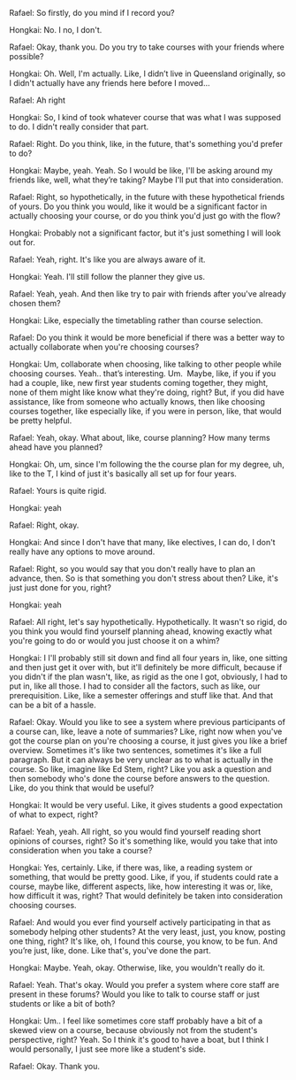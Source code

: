 Rafael: So firstly, do you mind if I record you?

Hongkai: No. I no, I don't. 

Rafael: Okay, thank you. Do you try to take courses with your friends where possible? 

Hongkai: Oh. Well, I'm actually. Like, I didn’t live in Queensland originally, so I didn't actually have any friends here before I moved… 

Rafael: Ah right

Hongkai: So, I kind of took whatever course that was what I was supposed to do. I didn't really consider that part. 

Rafael: Right. Do you think, like, in the future, that's something you'd prefer to do? 

Hongkai: Maybe, yeah. Yeah. So I would be like, I'll be asking around my friends like, well, what they’re taking? Maybe I'll put that into consideration. 

Rafael: Right, so hypothetically, in the future with these hypothetical friends of yours. Do you think you would, like it would be a significant factor in actually choosing your course, or do you think you'd just go with the flow?

Hongkai: Probably not a significant factor, but it's just something I will look out for. 

Rafael: Yeah, right. It's like you are always aware of it. 

Hongkai: Yeah. I'll still follow the planner they give us. 

Rafael: Yeah, yeah. And then like try to pair with friends after you've already chosen them?

Hongkai: Like, especially the timetabling rather than course selection.

Rafael: Do you think it would be more beneficial if there was a better way to actually collaborate when you're choosing courses? 

Hongkai: Um, collaborate when choosing, like talking to other people while choosing courses. Yeah.. that’s interesting. Um.  Maybe, like, if you if you had a couple, like, new first year students coming together, they might, none of them might like know what they're doing, right? But, if you did have assistance, like from someone who actually knows, then like choosing courses together, like especially like, if you were in person, like, that would be pretty helpful. 

Rafael: Yeah, okay. What about, like, course planning? How many terms ahead have you planned? 

Hongkai: Oh, um, since I'm following the the course plan for my degree, uh, like to the T, I kind of just it's basically all set up for four years. 

Rafael: Yours is quite rigid. 

Hongkai: yeah

Rafael: Right, okay. 

Hongkai: And since I don't have that many, like electives, I can do, I don't really have any options to move around.  

Rafael: Right, so you would say that you don't really have to plan an advance, then. So is that something you don't stress about then? Like, it's just just done for you, right? 

Hongkai: yeah

Rafael: All right, let's say hypothetically. Hypothetically. It wasn't so rigid, do you think you would find yourself planning ahead, knowing exactly what you're going to do or would you just choose it on a whim? 

Hongkai: I I'll probably still sit down and find all four years in, like, one sitting and then just get it over with, but it'll definitely be more difficult, because if you didn't if the plan wasn't, like, as rigid as the one I got, obviously, I had to put in, like all those. I had to consider all the factors, such as like, our prerequisition. Like, like a semester offerings and stuff like that. And that can be a bit of a hassle. 

Rafael: Okay. Would you like to see a system where previous participants of a course can, like, leave a note of summaries? Like, right now when you've got the course plan on you're choosing a course, it just gives you like a brief overview. Sometimes it's like two sentences, sometimes it's like a full paragraph. But it can always be very unclear as to what is actually in the course. So like, imagine like Ed Stem, right? Like you ask a question and then somebody who's done the course before answers to the question. Like, do you think that would be useful? 

Hongkai: It would be very useful. Like, it gives students a good expectation of what to expect, right? 

Rafael: Yeah, yeah. All right, so you would find yourself reading short opinions of courses, right? So it's something like, would you take that into consideration when you take a course? 

Hongkai: Yes, certainly. Like, if there was, like, a reading system or something, that would be pretty good. Like, if you, if students could rate a course, maybe like, different aspects, like, how interesting it was or, like, how difficult it was, right? That would definitely be taken into consideration choosing courses. 

Rafael: And would you ever find yourself actively participating in that as somebody helping other students? At the very least, just, you know, posting one thing, right? It's like, oh, I found this course, you know, to be fun. And you’re just, like, done. Like that's, you've done the part. 

Hongkai: Maybe. Yeah, okay. Otherwise, like, you wouldn't really do it. 

Rafael: Yeah. That's okay. Would you prefer a system where core staff are present in these forums? Would you like to talk to course staff or just students or like a bit of both? 

Hongkai: Um.. I feel like sometimes core staff probably have a bit of a skewed view on a course, because obviously not from the student's perspective, right? Yeah. So I think it's good to have a boat, but I think I would personally, I just see more like a student's side.

Rafael: Okay. Thank you.
